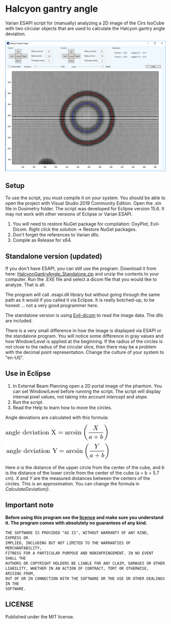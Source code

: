 # Halcyon gantry angle
Varian ESAPI script for (manually) analyzing a 2D image of the Cirs IsoCube with two circular objects that are used to calculate the Halcyon gantry angle deviation.

![image](image.png)

## Setup

To use the script, you must compile it on your system. You should be able to open the project with Visual Studio 2019 Community Edition. Open the .sln file in Dosimetry folder. 
The script was developed for Eclipse version 15.6. It may not work with other versions of Eclipse or Varian ESAPI.

1. You will need to restore NuGet package for compilation: OxyPlot, Evil-Dicom. Right click the solution -> Restore NuGet packages.
2. Don't forget the references to Varian dlls.
3. Compile as Release for x64.

## Standalone version (updated)

If you don't have ESAPI, you can still use the program. Download it from here: [HalcyonGantryAngle_Standalone.zip](https://github.com/brjdenis/VarianESAPI-HalcyonGantryAngle/releases/download/v1/HalcyonGantryAngle_Standalone.zip) and unzip the contents to your computer. Run the .EXE file and select a dicom file that you would like to analyze. That is all. 

The program will call .esapi.dll library but without going through the same path as it would if you called it via Eclipse. It is really botched-up, to be honest ... not a very good programmer here.

The standalone version is using [Evil-dicom](https://github.com/rexcardan/Evil-DICOM) to read the image data. The dlls are included.

There is a very small difference in how the image is displayed via ESAPI or the standalone program. You will notice some difference in gray values and how Window/Level is applied at the beginning. If the radius of the circles is not close to the radius of the circular slice, then there may be a problem with the decimal point representation. Change the culture of your system to "en-US".

## Use in Eclipse

1. In External Beam Planning open a 2D portal image of the phantom. You can set Window/Level before running the script. The script will display internal pixel values, not taking into account *intercept* and *slope*.
2. Run the script.
3. Read the Help to learn how to move the circles.

Angle deviations are calculated with this formula:

![image](imageeq.png)

Here *a* is the distance of the upper circle from the center of the cube, and *b* is the distance of the lower circle from the center of the cube (a = b = 5.7 cm). *X* and *Y* are the measured distances between the centers of the circles. This is an approximation. You can change the formula in *CalculateDeviation()*.

## Important note

**Before using this program see the [licence](https://github.com/brjdenis/VarianESAPI-HalcyonGantryAngle/blob/master/LICENSE) and make sure you understand it. The program comes with absolutely no guarantees of any kind.**

```
THE SOFTWARE IS PROVIDED "AS IS", WITHOUT WARRANTY OF ANY KIND, EXPRESS OR
IMPLIED, INCLUDING BUT NOT LIMITED TO THE WARRANTIES OF MERCHANTABILITY,
FITNESS FOR A PARTICULAR PURPOSE AND NONINFRINGEMENT. IN NO EVENT SHALL THE
AUTHORS OR COPYRIGHT HOLDERS BE LIABLE FOR ANY CLAIM, DAMAGES OR OTHER
LIABILITY, WHETHER IN AN ACTION OF CONTRACT, TORT OR OTHERWISE, ARISING FROM,
OUT OF OR IN CONNECTION WITH THE SOFTWARE OR THE USE OR OTHER DEALINGS IN THE
SOFTWARE.
```


## LICENSE

Published under the MIT license. 